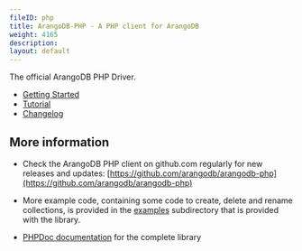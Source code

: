 ```yaml
---
fileID: php
title: ArangoDB-PHP - A PHP client for ArangoDB
weight: 4165
description: 
layout: default
---
```

The official ArangoDB PHP Driver.

- [Getting Started](php-getting-started)
- [Tutorial](php-tutorial)
- [Changelog](https://github.com/arangodb/arangodb-php/blob/devel/CHANGELOG.md#readme)

## More information

- Check the ArangoDB PHP client on github.com regularly for new releases and updates: [https://github.com/arangodb/arangodb-php](https://github.com/arangodb/arangodb-php)

- More example code, containing some code to create, delete and rename collections, is provided in the [examples](https://github.com/arangodb/arangodb-php/tree/devel/examples) subdirectory that is provided with the library.

- [PHPDoc documentation](http://arangodb.github.io/arangodb-php/) for the complete library
